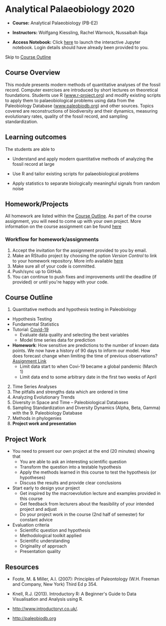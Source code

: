 # Analytical Palaeobiology 2020

* **Course:** Analytical Palaeobiology (PB-E2) 

* **Instructors:** Wolfgang Kiessling, Rachel Warnock, Nussaibah Raja

* **Access Notebook:** Click [here](https://diversity.rrze.uni-erlangen.de:18000/hub/login) to launch the interactive Jupyter notebook. Login details should have already been provided to you. 

Skip to [Course Outline](#course-outline)

## Course Overview
This module presents modern methods of quantitative analyses of the fossil record. Computer exercises are introduced by short lectures on theoretical foundations. Students use R (www.r-project.org) and modify existing scripts to apply them to palaeobiological problems using data from the Paleobiology Database (www.paleobiodb.org) and other sources. Topics covered are reconstructions of biodiversity and their dynamics, measuring evolutionary rates, quality of the fossil record, and sampling standardization.

## Learning outcomes
The students are able to

* Understand and apply modern quantitative methods of analyzing the fossil record at large

* Use R and tailor existing scripts for palaeobiological problems

* Apply statistics to separate biologically meaningful signals from random noise

## Homework/Projects

All homework are listed within the [Course Outline](#course-outline). As part of the course assignment, you will need to come up with your own project. More information on the course assignment can be found [here](#project-work)

### Workflow for homework/assignments

1. Accept the invitation for the assignment provided to you by email.
2. Make an RStudio project by choosing the option *Version Control* to link to your homework repository. More info available [here](https://github.com/FAU-Analytical-Paleo/rr-rstudio-git)
3. Make sure all of your code is committed.
4. Push/sync up to GitHub.
5. You can continue to push fixes and improvements until the deadline (if provided) or until you're happy with your code.

## Course Outline

1. Quantitative methods and hypothesis testing in Paleobiology
  * Hypothesis Testing
  * Fundamental Statistics
  * Tutorial: [Covid-19](https://github.com/FAU-Analytical-Paleo/Analytical-Palaeobiology/tree/master/Covid-19)
    * Evaluate data quality and selecting the best variables
    * Model time series data for prediction
  * **Homework**: How sensitive are predictions to the number of known data points. We now have a history of 90 days to inform our model. How does forecast change when limiting the time of previous observations? [Assignment Link](https://classroom.github.com/a/vlgjPLY6)
    - Limit data start to when Covi-19 became a global pandemic (March 1)
    - Limit data end to some arbitrary date in the first two weeks of April

2. Time Series Analyses
3. The pitfalls and strengths data which are ordered in time
4. Analyzing Evolutionary Trends 
5. Diversity in Space and Time – Paleobiological Databases
6. Sampling Standardization and Diversity Dynamics (Alpha, Beta, Gamma) with the 9. Paleobiology Database 
7. Methods in phylogenies
10. **Project work and presentation**

## Project Work
* You need to present our own project at the end (20 minutes) showing that
  * You are able to ask an interesting scientific question
  * Transform the question into a testable hypothesis
  * Apply the methods learned in this course to test the hypothesis (or hypotheses)
  * Discuss the results and provide clear conclusions
* Start early to design your project
  * Get inspired by the macroevolution lecture and examples provided in this course
  * Get feedback from lecturers about the feasibility of your intended project and adjust
  * Do your project work in the course (2nd half of semester) for constant advice
* Evaluation criteria
  * Scientific question and hypothesis
  * Methodological toolkit applied
  * Scientific understanding
  * Originality of approach
  * Presentation quality

## Resources

* Foote, M. & Miller, A.I. (2007): Principles of Paleontology (W.H. Freeman and Company, New York) Third Ed p 354.

* Knell, R.J. (2013). Introductory R: A Beginner's Guide to Data Visualisation and Analysis using R.

* http://www.introductoryr.co.uk/.

* http://paleobiodb.org
